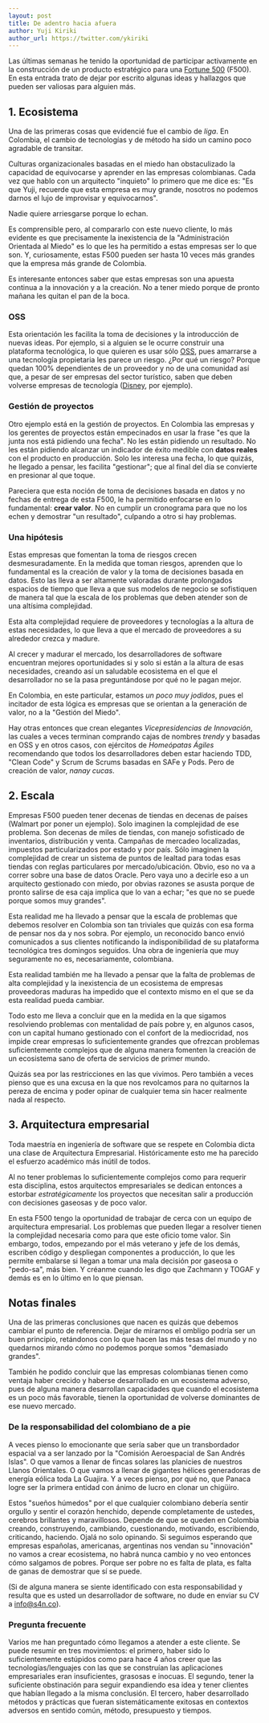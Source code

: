 ```yaml
---
layout: post
title: De adentro hacia afuera
author: Yuji Kiriki
author_url: https://twitter.com/ykiriki
---
```


Las últimas semanas he tenido la oportunidad de participar activamente en la construcción de un producto estratégico para una [Fortune 500](http://beta.fortune.com/fortune500/) (F500). En esta entrada trato de dejar por escrito algunas ideas y hallazgos que pueden ser valiosas para alguien más.

## 1. Ecosistema
Una de las primeras cosas que evidencié fue el cambio de _liga_. En Colombia, el cambio de tecnologías y de método ha sido un camino poco agradable de transitar.

Culturas organizacionales basadas en el miedo han obstaculizado la capacidad de equivocarse y aprender en las empresas colombianas. Cada vez que hablo con un arquitecto "inquieto" lo primero que me dice es: "Es que Yuji, recuerde que esta empresa es muy grande, nosotros no podemos darnos el lujo de improvisar y equivocarnos".

Nadie quiere arriesgarse porque lo echan.

Es comprensible pero, al compararlo con este nuevo cliente, lo más evidente es que precisamente la inexistencia de la "Administración Orientada al Miedo" es lo que les ha permitido a estas empresas ser lo que son. Y, curiosamente, estas F500 pueden ser hasta 10 veces más grandes que la empresa más grande de Colombia.

Es interesante entonces saber que estas empresas son una apuesta continua a la innovación y a la creación. No a tener miedo porque de pronto mañana les quitan el pan de la boca.

### OSS
Esta orientación les facilita la toma de decisiones y la introducción de nuevas ideas. Por ejemplo, si a alguien se le ocurre construir una plataforma tecnológica, lo que quieren es usar sólo [OSS](https://en.wikipedia.org/wiki/Open-source_software), pues amarrarse a una tecnología propietaria les parece un riesgo. ¿Por qué un riesgo? Porque quedan 100% dependientes de un proveedor y no de una comunidad así que, a pesar de ser empresas del sector turístico, saben que deben volverse empresas de tecnología ([Disney](https://github.com/disney), por ejemplo).

### Gestión de proyectos
Otro ejemplo está en la gestión de proyectos. En Colombia las empresas y los gerentes de proyectos están empecinados en usar la frase "es que la junta nos está pidiendo una fecha". No les están pidiendo un resultado. No les están pidiendo alcanzar un indicador de éxito medible con **datos reales** con el producto en producción. Solo les interesa una fecha, lo que quizás, he llegado a pensar, les facilita "gestionar"; que al final del día se convierte en presionar al que toque.

Pareciera que esta noción de toma de decisiones basada en datos y no fechas de entrega de esta F500, le ha permitido enfocarse en lo fundamental: **crear valor**. No en cumplir un cronograma para que no los echen y demostrar "un resultado", culpando a otro si hay problemas.

### Una hipótesis
Estas empresas que fomentan la toma de riesgos crecen desmesuradamente. En la medida que toman riesgos, aprenden que lo fundamental es la creación de valor y la toma de decisiones basada en datos. Esto las lleva a ser altamente valoradas durante prolongados espacios de tiempo que lleva a que sus modelos de negocio se sofistiquen de manera tal que la escala de los problemas que deben atender son de una altísima complejidad.

Esta alta complejidad requiere de proveedores y tecnologías a la altura de estas necesidades, lo que lleva a que el mercado de proveedores a su alrededor crezca y madure.

Al crecer y madurar el mercado, los desarrolladores de software encuentran mejores oportunidades si y solo si están a la altura de esas necesidades, creando así un saludable ecosistema en el que el desarrollador no se la pasa preguntándose por qué no le pagan mejor.

En Colombia, en este particular, estamos _un poco muy jodidos_, pues el incitador de esta lógica es empresas que se orientan a la generación de valor, no a la "Gestión del Miedo".

Hay otras entonces que crean elegantes _Vicepresidencias de Innovación_, las cuales a veces terminan comprando cajas de nombres _trendy_ y basadas en OSS y en otros casos, con ejércitos de _Homeópatas Ágiles_ recomendando que todos los desarrolladores deben estar haciendo TDD, "Clean Code" y Scrum de Scrums basadas en SAFe y Pods. Pero de creación de valor, _nanay cucas_.

## 2. Escala

Empresas F500 pueden tener decenas de tiendas en decenas de países (Walmart por poner un ejemplo). Solo imaginen la complejidad de ese problema. Son decenas de miles de tiendas, con manejo sofisticado de inventarios, distribución y venta. Campañas de mercadeo localizadas, impuestos particularizados por estado y por país. Sólo imaginen la complejidad de crear un sistema de puntos de lealtad para todas esas tiendas con reglas particulares por mercado/ubicación. Obvio, eso no va a correr sobre una base de datos Oracle. Pero vaya uno a decirle eso a un arquitecto gestionado con miedo, por obvias razones se asusta porque de pronto salirse de esa caja implica que lo van a echar; "es que no se puede porque somos muy grandes".

Esta realidad me ha llevado a pensar que la escala de problemas que debemos resolver en Colombia son tan triviales que quizás con esa forma de pensar nos da y nos sobra. Por ejemplo, un reconocido banco envió comunicados a sus clientes notificando la indisponibilidad de su plataforma tecnológica tres domingos seguidos. Una obra de ingeniería que muy seguramente no es, necesariamente, colombiana.

Esta realidad también me ha llevado a pensar que la falta de problemas de alta complejidad y la inexistencia de un ecosistema de empresas proveedoras maduras ha impedido que el contexto mismo en el que se da esta realidad pueda cambiar.

Todo esto me lleva a concluir que en la medida en la que sigamos resolviendo problemas con mentalidad de país pobre y, en algunos casos, con un capital humano gestionado con el confort de la mediocridad, nos impide crear empresas lo suficientemente grandes que ofrezcan problemas suficientemente complejos que de alguna manera fomenten la creación de un ecosistema sano de oferta de servicios de primer mundo.

Quizás sea por las restricciones en las que vivimos. Pero también a veces pienso que es una excusa en la que nos revolcamos para no quitarnos la pereza de encima y poder opinar de cualquier tema sin hacer realmente nada al respecto.

## 3. Arquitectura empresarial

Toda maestría en ingeniería de software que se respete en Colombia dicta una clase de Arquitectura Empresarial. Históricamente esto me ha parecido el esfuerzo académico más inútil de todos.

Al no tener problemas lo suficientemente complejos como para requerir esta disciplina, estos arquitectos empresariales se dedican entonces a estorbar _estratégicamente_ los proyectos que necesitan salir a producción con decisiones gaseosas y de poco valor.

En esta F500 tengo la oportunidad de trabajar de cerca con un equipo de arquitectura empresarial. Los problemas que pueden llegar a resolver tienen la complejidad necesaria como para que este oficio tome valor.
Sin embargo, todos, empezando por el más veterano y jefe de los demás, escriben código y despliegan componentes a producción, lo que les permite embalarse si llegan a tomar una mala decisión por gaseosa o "pedo-sa", más bien. Y créanme cuando les digo que Zachmann y TOGAF y demás es en lo último en lo que piensan.

## Notas finales

Una de las primeras conclusiones que nacen es quizás que debemos cambiar el punto de referencia. Dejar de mirarnos el ombligo podría ser un buen principio, retándonos con lo que hacen las más tesas del mundo y no quedarnos mirando cómo no podemos porque somos "demasiado grandes".

También he podido concluir que las empresas colombianas tienen como ventaja haber crecido y haberse desarrollado en un ecosistema adverso, pues de alguna manera desarrollan capacidades que cuando el ecosistema es un poco más favorable, tienen la oportunidad de volverse dominantes de ese nuevo mercado.

### De la responsabilidad del colombiano de a pie
A veces pienso lo emocionante que sería saber que un transbordador espacial va a ser lanzado por la "Comisión Aeroespacial de San Andrés Islas". O que vamos a llenar de fincas solares las planicies de nuestros Llanos Orientales. O que vamos a llenar de gigantes hélices generadoras de energía eólica toda La Guajira. Y a veces pienso, por qué no, que Panaca logre ser la primera entidad con ánimo de lucro en clonar un chigüiro.

Estos "sueños húmedos" por el que cualquier colombiano debería sentir orgullo y sentir el corazón henchido, depende completamente de ustedes, cerebros brillantes y maravillosos. Depende de que se queden en Colombia creando, construyendo, cambiando, cuestionando, motivando, escribiendo, criticando, haciendo. Ojalá no solo opinando. Si seguimos esperando que empresas españolas, americanas, argentinas nos vendan su "innovación" no vamos a crear ecosistema, no habrá nunca cambio y no veo entonces cómo salgamos de pobres. Porque ser pobre no es falta de plata, es falta de ganas de demostrar que sí se puede.

(Si de alguna manera se siente identificado con esta responsabilidad y resulta que es usted un desarrollador de software, no dude en enviar su CV a info@s4n.co).

### Pregunta frecuente

Varios me han preguntado cómo llegamos a atender a este cliente. Se puede resumir en tres movimientos: el primero, haber sido lo suficientemente estúpidos como para hace 4 años creer que las tecnologías/lenguajes con las que se construían las aplicaciones empresariales eran insuficientes, grasosas e inocuas. El segundo, tener la suficiente obstinación para seguir expandiendo esa idea y tener clientes que habían llegado a la misma conclusión. El tercero, haber desarrollado métodos y prácticas que fueran sistemáticamente exitosas en contextos adversos en sentido común, método, presupuesto y tiempos.
